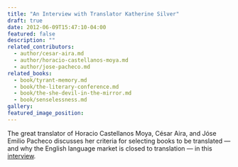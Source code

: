 ```yaml
---
title: "An Interview with Translator Katherine Silver"
draft: true
date: 2012-06-09T15:47:10-04:00
featured: false
description: ""
related_contributors:
  - author/cesar-aira.md
  - author/horacio-castellanos-moya.md
  - author/jose-pacheco.md
related_books:
  - book/tyrant-memory.md
  - book/the-literary-conference.md
  - book/the-she-devil-in-the-mirror.md
  - book/senselessness.md
gallery:
featured_image_position:
---
```


The great translator of Horacio Castellanos Moya, César Aira, and Jóse Emilio Pacheco discusses her criteria for selecting books to be translated — and why the English language market is closed to translation — in this [interview](http://publishingtheworld.com/2012/06/09/5-question-with-translator-katherine-silver/#more-221). 
